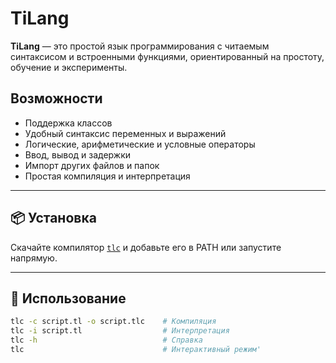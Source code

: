 # TiLang

**TiLang** — это простой язык программирования с читаемым синтаксисом и встроенными функциями, ориентированный на простоту, обучение и эксперименты.

## Возможности

- Поддержка классов
- Удобный синтаксис переменных и выражений
- Логические, арифметические и условные операторы
- Ввод, вывод и задержки
- Импорт других файлов и папок
- Простая компиляция и интерпретация

---

## 📦 Установка

Скачайте компилятор [`tlc`](https://github.com/XTITAX/TiLang/releases) и добавьте его в PATH или запустите напрямую.

---

## 🚀 Использование

```bash
tlc -c script.tl -o script.tlc    # Компиляция
tlc -i script.tl                  # Интерпретация
tlc -h                            # Справка
tlc                               # Интерактивный режим'
```
